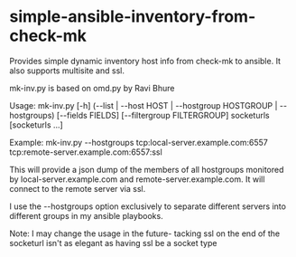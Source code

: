 # simple-ansible-inventory-from-check-mk
Provides simple dynamic inventory host info from check-mk to ansible. It also supports multisite and ssl.

mk-inv.py is based on omd.py by Ravi Bhure

Usage: mk-inv.py [-h]
                 (--list | --host HOST | --hostgroup HOSTGROUP | --hostgroups)
                 [--fields FIELDS] [--filtergroup FILTERGROUP]
                 socketurls [socketurls ...]
                 
Example: mk-inv.py --hostgroups tcp:local-server.example.com:6557 tcp:remote-server.example.com:6557:ssl

This will provide a json dump of the members of all hostgroups monitored by local-server.example.com
and remote-server.example.com. It will connect to the remote server via ssl.

I use the --hostgroups option exclusively to separate different servers into different groups in my
ansible playbooks.

Note: I may change the usage in the future- tacking ssl on the end of the socketurl isn't as elegant
as having ssl be a socket type
